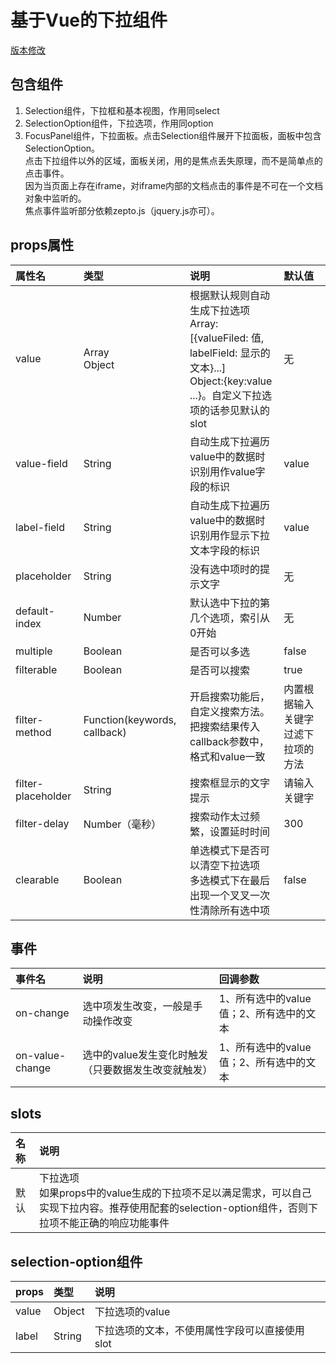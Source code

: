 # 基于Vue的下拉组件
[版本修改](./versions.md)

## 包含组件
  1. Selection组件，下拉框和基本视图，作用同select
  2. SelectionOption组件，下拉选项，作用同option
  3. FocusPanel组件，下拉面板。点击Selection组件展开下拉面板，面板中包含SelectionOption。<br>
    点击下拉组件以外的区域，面板关闭，用的是焦点丢失原理，而不是简单点的点击事件。<br>
    因为当页面上存在iframe，对iframe内部的文档点击的事件是不可在一个文档对象中监听的。<br>
    焦点事件监听部分依赖zepto.js（jquery.js亦可）。

## props属性
| 属性名 | 类型 | 说明 | 默认值 |
| :-- | :-- | :-- | :-- |
| value | Array<br>Object | 根据默认规则自动生成下拉选项<br>Array:[{valueFiled: 值, labelField: 显示的文本}...]<br>Object:{key:value ...}。自定义下拉选项的话参见默认的slot | 无 |
| value-field | String | 自动生成下拉遍历value中的数据时识别用作value字段的标识 | value |
| label-field | String | 自动生成下拉遍历value中的数据时识别用作显示下拉文本字段的标识 | value |
| placeholder | String | 没有选中项时的提示文字 | 无 |
| default-index | Number | 默认选中下拉的第几个选项，索引从0开始 | 无 |
| multiple | Boolean | 是否可以多选 | false |
| filterable | Boolean | 是否可以搜索 | true |
| filter-method | Function(keywords, callback) | 开启搜索功能后，自定义搜索方法。把搜索结果传入callback参数中，格式和value一致 | 内置根据输入关键字过滤下拉项的方法 |
| filter-placeholder | String | 搜索框显示的文字提示 | 请输入关键字 |
| filter-delay | Number（毫秒） | 搜索动作太过频繁，设置延时时间 | 300 |
| clearable | Boolean | 单选模式下是否可以清空下拉选项<br>多选模式下在最后出现一个叉叉一次性清除所有选中项 | false |

## 事件
| 事件名 | 说明 | 回调参数 |
| :-- | :-- | :-- |
| on-change | 选中项发生改变，一般是手动操作改变 | 1、所有选中的value值；2、所有选中的文本 |
| on-value-change | 选中的value发生变化时触发（只要数据发生改变就触发） | 1、所有选中的value值；2、所有选中的文本 |

## slots
| 名称 | 说明 |
| :-- | :-- |
| 默认 | 下拉选项<br>如果props中的value生成的下拉项不足以满足需求，可以自己实现下拉内容。推荐使用配套的selection-option组件，否则下拉项不能正确的响应功能事件 |

## selection-option组件
| props | 类型 | 说明 |
| :--  | :-- | :-- |
| value | Object | 下拉选项的value |
| label | String | 下拉选项的文本，不使用属性字段可以直接使用slot |
